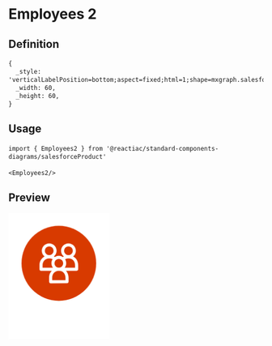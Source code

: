 # Employees 2

## Definition

```
{
  _style: 'verticalLabelPosition=bottom;aspect=fixed;html=1;shape=mxgraph.salesforce.employees2;',
  _width: 60,
  _height: 60,
}
```

## Usage

```
import { Employees2 } from '@reactiac/standard-components-diagrams/salesforceProduct'

<Employees2/>
```

## Preview

<img src="./employees-2.png" width="200"/>
